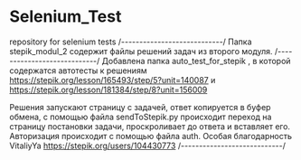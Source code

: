 # Selenium_Test
repository for selenium tests
/----------------------------/
Папка stepik_modul_2 содержит файлы решений задач из второго модуля.
/----------------------------/
Добавлена папка auto_test_for_stepik , в которой содержатся автотесты к решениям 
https://stepik.org/lesson/165493/step/5?unit=140087
и
https://stepik.org/lesson/181384/step/8?unit=156009

Решения запускают страницу с задачей, ответ копируется в буфер обмена, с помощью файла
sendToStepik.py происходит переход на страницу постановки задачи, проскроливает до ответа и вставляет его. 
Авторизация происходит с помощью файла auth.
Особая благодарность VitaliyYa https://stepik.org/users/104430773
/----------------------------/
